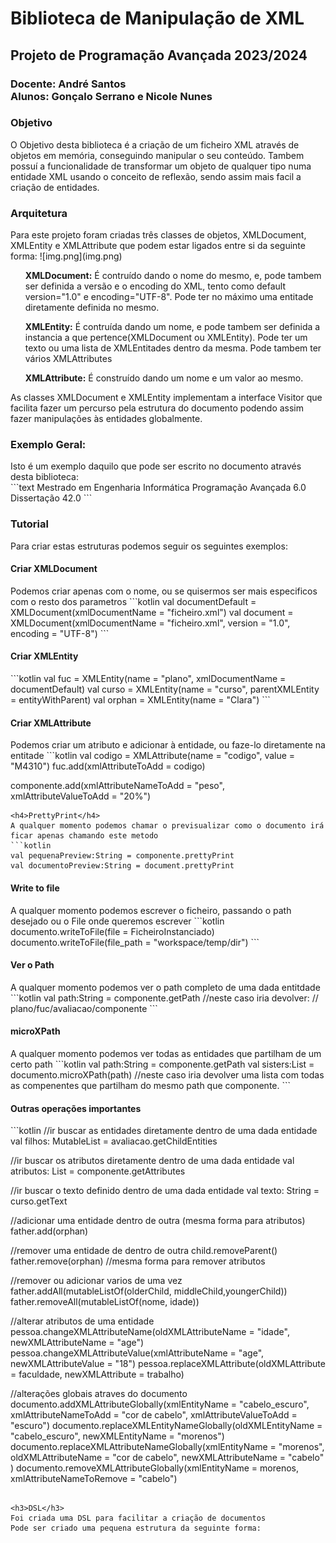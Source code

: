 <h1>Biblioteca de Manipulação de XML</h1>
<h2>Projeto de Programação Avançada 2023/2024</h2>
<h3>Docente: André Santos<br>
Alunos: Gonçalo Serrano e Nicole Nunes</h3>

<h3>Objetivo</h3>
O Objetivo desta biblioteca é a criação de um ficheiro XML através de objetos em memória, conseguindo manipular o seu conteúdo.
Tambem possuí a funcionalidade de transformar um objeto de qualquer tipo numa entidade XML usando o conceito de reflexão, sendo assim mais facil a criação de entidades.

<h3>Arquitetura</h3>
Para este projeto foram criadas três classes de objetos, 
XMLDocument, XMLEntity e XMLAttribute que podem estar ligados entre si da seguinte forma:
![img.png](img.png)
<ul><b>XMLDocument:</b> É contruído dando o nome do mesmo, e, pode tambem ser definida a versão e o encoding do XML, tento como default version="1.0" e encoding="UTF-8". Pode ter no máximo uma entitade diretamente definida no mesmo.</ul>
<ul><b>XMLEntity:</b> É contruída dando um nome, e pode tambem ser definida a instancia a que pertence(XMLDocument ou XMLEntity). Pode ter um texto ou uma lista de XMLEntitades dentro da mesma. Pode tambem ter vários XMLAttributes</ul>
<ul><b>XMLAttribute:</b> É construído dando um nome e um valor ao mesmo.</ul>

As classes XMLDocument e XMLEntity implementam a interface Visitor que facilita fazer um percurso pela estrutura do documento podendo assim fazer manipulações às entidades globalmente.

<h3>Exemplo Geral:</h3>
Isto é um exemplo daquilo que pode ser escrito no documento através desta biblioteca:
<br>
```text
    <?xml version="1.0" encoding="UTF-8"?>
    <plano>
        <curso>Mestrado em Engenharia Informática</curso>
        <fuc codigo="M4310">
            <nome>Programação Avançada</nome>
            <ects>6.0</ects>
            <avaliacao>
                <componente nome="Quizzes" peso="20%"/>
                <componente nome="Projeto" peso="80%"/>
            </avaliacao>
        </fuc>
        <fuc codigo="03782">
            <nome>Dissertação</nome>
            <ects>42.0</ects>
            <avaliacao>
                <componente nome="Dissertação" peso="60%"/>
                <componente nome="Apresentação" peso="20%"/>
                <componente nome="Discussão" peso="20%"/>
            </avaliacao>
        </fuc>
    </plano>
```

<h3>Tutorial</h3>
Para criar estas estruturas podemos seguir os seguintes exemplos:
<h4>Criar XMLDocument</h4>
Podemos criar apenas com o nome, ou se quisermos ser mais especificos com o resto dos parametros
```kotlin
val documentDefault = XMLDocument(xmlDocumentName = "ficheiro.xml")
val document = XMLDocument(xmlDocumentName = "ficheiro.xml", version = "1.0", encoding = "UTF-8")
```
<h4>Criar XMLEntity</h4>
```kotlin
val fuc = XMLEntity(name = "plano", xmlDocumentName = documentDefault)
val curso = XMLEntity(name = "curso", parentXMLEntity = entityWithParent)
val orphan = XMLEntity(name = "Clara")
```
<h4>Criar XMLAttribute</h4>
Podemos criar um atributo e adicionar à entidade, ou faze-lo diretamente na entitade
```kotlin
val codigo = XMLAttribute(name = "codigo", value = "M4310")
fuc.add(xmlAttributeToAdd = codigo)

componente.add(xmlAttributeNameToAdd = "peso", xmlAttributeValueToAdd = "20%")
```
<h4>PrettyPrint</h4>
A qualquer momento podemos chamar o previsualizar como o documento irá ficar apenas chamando este metodo
```kotlin
val pequenaPreview:String = componente.prettyPrint
val documentoPreview:String = document.prettyPrint
```
<h4>Write to file</h4>
A qualquer momento podemos escrever o ficheiro, passando o path desejado ou o File onde queremos escrever
```kotlin
documento.writeToFile(file = FicheiroInstanciado)
documento.writeToFile(file_path = "workspace/temp/dir")
```
<h4>Ver o Path</h4>
A qualquer momento podemos ver o path completo de uma dada entitdade
```kotlin
val path:String = componente.getPath
//neste caso iria devolver:
// plano/fuc/avaliacao/componente
```

<h4>microXPath</h4>
A qualquer momento podemos ver todas as entidades que partilham de um certo path
```kotlin
val path:String = componente.getPath
val sisters:List<XMLEntity> = documento.microXPath(path)
//neste caso iria devolver uma lista com todas as compenentes que partilham do mesmo path que componente.
```

<h4>Outras operações importantes</h4>
```kotlin
//ir buscar as entidades diretamente dentro de uma dada entidade
val filhos: MutableList<XMLEntity> = avaliacao.getChildEntities

//ir buscar os atributos diretamente dentro de uma dada entidade
val atributos: List<XMLAttribute> = componente.getAttributes

//ir buscar o texto definido dentro de uma dada entidade
val texto: String = curso.getText

//adicionar uma entidade dentro de outra (mesma forma para atributos)
father.add(orphan)

//remover uma entidade de dentro de outra
child.removeParent()
father.remove(orphan) //mesma forma para remover atributos

//remover ou adicionar varios de uma vez
father.addAll(mutableListOf<XMLEntity>(olderChild, middleChild,youngerChild))
father.removeAll(mutableListOf<XMLAttribute>(nome, idade))

//alterar atributos de uma entidade
pessoa.changeXMLAttributeName(oldXMLAttributeName = "idade", newXMLAttributeName = "age")
pessoa.changeXMLAttributeValue(xmlAttributeName = "age", newXMLAttributeValue = "18")
pessoa.replaceXMLAttribute(oldXMLAttribute = faculdade, newXMLAttribute = trabalho)

//alterações globais atraves do documento
documento.addXMLAttributeGlobally(xmlEntityName = "cabelo_escuro", xmlAttributeNameToAdd = "cor de cabelo", xmlAttributeValueToAdd = "escuro")
documento.replaceXMLEntityNameGlobally(oldXMLEntityName = "cabelo_escuro", newXMLEntityName = "morenos")
documento.replaceXMLAttributeNameGlobally(xmlEntityName = "morenos", oldXMLAttributeName = "cor de cabelo", newXMLAttributeName = "cabelo" )
documento.removeXMLAttributeGlobally(xmlEntityName = morenos, xmlAttributeNameToRemove = "cabelo")
```

<h3>DSL</h3>
Foi criada uma DSL para facilitar a criação de documentos
Pode ser criado uma pequena estrutura da seguinte forma:
















